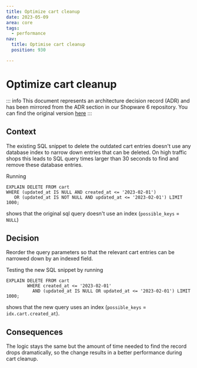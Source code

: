 ```yaml
---
title: Optimize cart cleanup
date: 2023-05-09
area: core
tags:
  - performance
nav:
  title: Optimise cart cleanup
  position: 930

---
```


# Optimize cart cleanup

::: info
This document represents an architecture decision record (ADR) and has been mirrored from the ADR section in our Shopware 6 repository.
You can find the original version [here](https://github.com/shopware/platform/blob/trunk/adr/2023-05-09-optimise-cart-cleanup.md)
:::

## Context

The existing SQL snippet to delete the outdated cart entries doesn't use any database index to narrow down entries that can be deleted. 
On high traffic shops this leads to SQL query times larger than 30 seconds to find and remove these database entries.

Running 
```
EXPLAIN DELETE FROM cart
WHERE (updated_at IS NULL AND created_at <= '2023-02-01')
   OR (updated_at IS NOT NULL AND updated_at <= '2023-02-01') LIMIT 1000;
```
shows that the original sql query doesn't use an index (`possible_keys` = `NULL`)

## Decision

Reorder the query parameters so that the relevant cart entries can be narrowed down by an indexed field.

Testing the new SQL snippet by running 
```
EXPLAIN DELETE FROM cart
        WHERE created_at <= '2023-02-01'
          AND (updated_at IS NULL OR updated_at <= '2023-02-01') LIMIT 1000;
```
shows that the new query uses an index (`possible_keys` = `idx.cart.created_at`).

## Consequences

The logic stays the same but the amount of time needed to find the record drops 
dramatically, so the change results in a better performance during cart cleanup.
